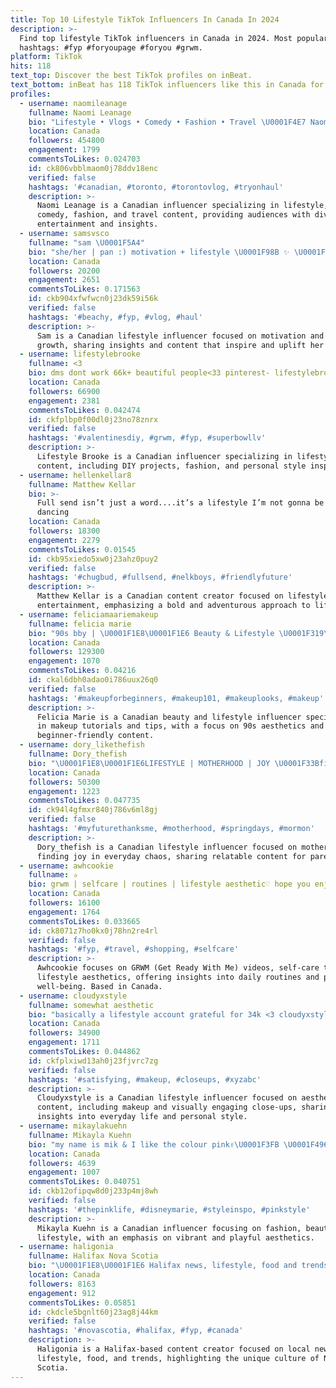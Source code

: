 ```yaml
---
title: Top 10 Lifestyle TikTok Influencers In Canada In 2024
description: >-
  Find top lifestyle TikTok influencers in Canada in 2024. Most popular
  hashtags: #fyp #foryoupage #foryou #grwm.
platform: TikTok
hits: 118
text_top: Discover the best TikTok profiles on inBeat.
text_bottom: inBeat has 118 TikTok influencers like this in Canada for you to contact.
profiles:
  - username: naomileanage
    fullname: Naomi Leanage
    bio: "Lifestyle • Vlogs • Comedy • Fashion • Travel \U0001F4E7 Naomi.leanage@gmail.com"
    location: Canada
    followers: 454800
    engagement: 1799
    commentsToLikes: 0.024703
    id: ck806vbblmaom0j78ddv18enc
    verified: false
    hashtags: '#canadian, #toronto, #torontovlog, #tryonhaul'
    description: >-
      Naomi Leanage is a Canadian influencer specializing in lifestyle, vlogs,
      comedy, fashion, and travel content, providing audiences with diverse
      entertainment and insights.
  - username: samsvsco
    fullname: "sam \U0001F5A4"
    bio: "she/her | pan :) motivation + lifestyle \U0001F98B ✨ \U0001FA90 \U0001F32B \U0001F30A \U0001F942 \U0001F54A"
    location: Canada
    followers: 20200
    engagement: 2651
    commentsToLikes: 0.171563
    id: ckb904xfwfwcn0j23dk59i56k
    verified: false
    hashtags: '#beachy, #fyp, #vlog, #haul'
    description: >-
      Sam is a Canadian lifestyle influencer focused on motivation and personal
      growth, sharing insights and content that inspire and uplift her audience.
  - username: lifestylebrooke
    fullname: <3
    bio: dms dont work 66k+ beautiful people<33 pinterest- lifestylebrooke
    location: Canada
    followers: 66900
    engagement: 2381
    commentsToLikes: 0.042474
    id: ckfplbp0f00dl0j23no78znrx
    verified: false
    hashtags: '#valentinesdiy, #grwm, #fyp, #superbowllv'
    description: >-
      Lifestyle Brooke is a Canadian influencer specializing in lifestyle
      content, including DIY projects, fashion, and personal style inspiration.
  - username: hellenkellar8
    fullname: Matthew Kellar
    bio: >-
      Full send isn’t just a word....it’s a lifestyle I’m not gonna be fucking
      dancing
    location: Canada
    followers: 18300
    engagement: 2279
    commentsToLikes: 0.01545
    id: ckb95xiedo5xw0j23ahz0puy2
    verified: false
    hashtags: '#chugbud, #fullsend, #nelkboys, #friendlyfuture'
    description: >-
      Matthew Kellar is a Canadian content creator focused on lifestyle and
      entertainment, emphasizing a bold and adventurous approach to life.
  - username: feliciamaariemakeup
    fullname: felicia marie
    bio: "90s bby | \U0001F1E8\U0001F1E6 Beauty & Lifestyle \U0001F319\U0001F9FF feliciamgatti@gmail.com"
    location: Canada
    followers: 129300
    engagement: 1070
    commentsToLikes: 0.04216
    id: ckal6dbh0adao0i786uux26q0
    verified: false
    hashtags: '#makeupforbeginners, #makeup101, #makeuplooks, #makeup'
    description: >-
      Felicia Marie is a Canadian beauty and lifestyle influencer specializing
      in makeup tutorials and tips, with a focus on 90s aesthetics and
      beginner-friendly content.
  - username: dory_likethefish
    fullname: Dory_thefish
    bio: "\U0001F1E8\U0001F1E6LIFESTYLE | MOTHERHOOD | JOY \U0001F33Bfinding comfort in the chaos\U0001F33B @boss.mamas"
    location: Canada
    followers: 50300
    engagement: 1223
    commentsToLikes: 0.047735
    id: ck94l4gfmxr840j786v6ml8gj
    verified: false
    hashtags: '#myfuturethanksme, #motherhood, #springdays, #mormon'
    description: >-
      Dory_thefish is a Canadian lifestyle influencer focused on motherhood and
      finding joy in everyday chaos, sharing relatable content for parents.
  - username: awhcookie
    fullname: ✰
    bio: grwm | selfcare | routines | lifestyle aesthetic♡ hope you enjoy!
    location: Canada
    followers: 16100
    engagement: 1764
    commentsToLikes: 0.033665
    id: ck8071z7ho0kx0j78hn2re4rl
    verified: false
    hashtags: '#fyp, #travel, #shopping, #selfcare'
    description: >-
      Awhcookie focuses on GRWM (Get Ready With Me) videos, self-care tips, and
      lifestyle aesthetics, offering insights into daily routines and personal
      well-being. Based in Canada.
  - username: cloudyxstyle
    fullname: somewhat aesthetic
    bio: "basically a lifestyle account grateful for 34k <3 cloudyxstyle@gmail.com \U0001F33F"
    location: Canada
    followers: 34900
    engagement: 1711
    commentsToLikes: 0.044862
    id: ckfplxiwd13ah0j23fjvrc7zg
    verified: false
    hashtags: '#satisfying, #makeup, #closeups, #xyzabc'
    description: >-
      Cloudyxstyle is a Canadian lifestyle influencer focused on aesthetic
      content, including makeup and visually engaging close-ups, sharing
      insights into everyday life and personal style.
  - username: mikaylakuehn
    fullname: Mikayla Kuehn
    bio: "my name is mik & I like the colour pink✌\U0001F3FB \U0001F496fashion, beauty & lifestyle in \U0001F1E8\U0001F1E6"
    location: Canada
    followers: 4639
    engagement: 1007
    commentsToLikes: 0.040751
    id: ckb12ofipqw8d0j233p4mj8wh
    verified: false
    hashtags: '#thepinklife, #disneymarie, #styleinspo, #pinkstyle'
    description: >-
      Mikayla Kuehn is a Canadian influencer focusing on fashion, beauty, and
      lifestyle, with an emphasis on vibrant and playful aesthetics.
  - username: haligonia
    fullname: Halifax Nova Scotia
    bio: "\U0001F1E8\U0001F1E6 Halifax news, lifestyle, food and trends Donair sauce runs in our veins"
    location: Canada
    followers: 8163
    engagement: 912
    commentsToLikes: 0.05851
    id: ckdcle5bgnlt60j23ag8j44km
    verified: false
    hashtags: '#novascotia, #halifax, #fyp, #canada'
    description: >-
      Haligonia is a Halifax-based content creator focused on local news,
      lifestyle, food, and trends, highlighting the unique culture of Nova
      Scotia.
---
```



